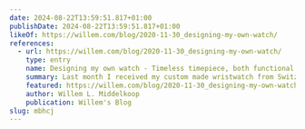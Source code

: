 ```yaml
---
date: 2024-08-22T13:59:51.817+01:00
publishDate: 2024-08-22T13:59:51.817+01:00
likeOf: https://willem.com/blog/2020-11-30_designing-my-own-watch/
references:
  - url: https://willem.com/blog/2020-11-30_designing-my-own-watch/
    type: entry
    name: Designing my own watch - Timeless timepiece, both functional and comfortable
    summary: Last month I received my custom made wristwatch from Switzerland, it is a minimalistic mechanical annual calendar designed to be understated and true to the metal.
    featured: https://willem.com/blog/2020-11-30_designing-my-own-watch/images/Designing-my-own-watch-2x.jpg
    author: Willem L. Middelkoop
    publication: Willem's Blog
slug: mbhcj
---
```

